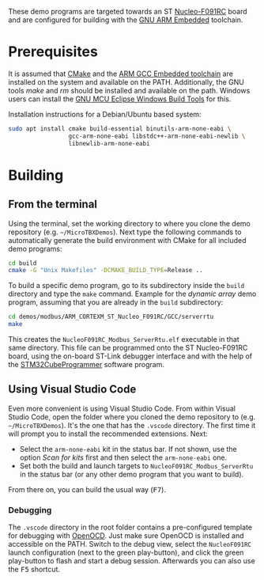 These demo programs are targeted towards an ST [Nucleo-F091RC](https://www.st.com/en/evaluation-tools/nucleo-f091rc.html) board and are configured for building with the [GNU ARM Embedded](https://developer.arm.com/tools-and-software/open-source-software/developer-tools/gnu-toolchain/gnu-rm) toolchain.

# Prerequisites

It is assumed that [CMake](https://cmake.org/) and the [ARM GCC Embedded toolchain](https://developer.arm.com/tools-and-software/open-source-software/developer-tools/gnu-toolchain/gnu-rm) are installed on the system and available on the PATH. Additionally, the GNU tools *make* and *rm* should be installed and available on the path. Windows users can install the [GNU MCU Eclipse Windows Build Tools](https://gnu-mcu-eclipse.github.io/windows-build-tools/) for this. 

Installation instructions for a Debian/Ubuntu based system:

```sh
sudo apt install cmake build-essential binutils-arm-none-eabi \
                 gcc-arm-none-eabi libstdc++-arm-none-eabi-newlib \
                 libnewlib-arm-none-eabi
```

# Building

## From the terminal

Using the terminal, set the working directory to where you clone the demo repository (e.g. `~/MicroTBXDemos`). Next type the following commands to automatically generate the build environment with CMake for all included demo programs:

```bash
cd build
cmake -G "Unix Makefiles" -DCMAKE_BUILD_TYPE=Release ..
```

To build a specific demo program, go to its subdirectory inside the `build` directory and type the `make` command. Example for the *dynamic array* demo program, assuming that you are already in the `build` subdirectory:

```bash
cd demos/modbus/ARM_CORTEXM_ST_Nucleo_F091RC/GCC/serverrtu
make
```

This creates the `NucleoF091RC_Modbus_ServerRtu.elf` executable in that same directory. This file can be programmed onto the ST Nucleo-F091RC board, using the on-board ST-Link debugger interface and with the help of the [STM32CubeProgrammer](https://www.st.com/en/development-tools/stm32cubeprog.html) software program.

## Using Visual Studio Code

Even more convenient is using Visual Studio Code. From within Visual  Studio Code, open the folder where you cloned the demo repository to (e.g. `~/MicroTBXDemos`). It's the one that has the `.vscode` directory. The first time it will prompt you to install the recommended extensions. Next:

- Select the `arm-none-eabi` kit in the status bar. If not shown, use the option *Scan for kits* first and then select the `arm-none-eabi` one.
- Set both the build and launch targets to `NucleoF091RC_Modbus_ServerRtu` in the status bar (or any other demo program that you want to build).

From there on, you can build the usual way (<kbd>F7</kbd>).

### Debugging

The `.vscode` directory in the root folder contains a pre-configured template for debugging with [OpenOCD](https://openocd.org/). Just make sure OpenOCD is installed and accessible on the PATH. Switch to the debug view, select the `NucleoF091RC` launch configuration (next to the green play-button), and click the  green play-button to flash and start a debug session. Afterwards you can also use the <kbd>F5</kbd> shortcut.


